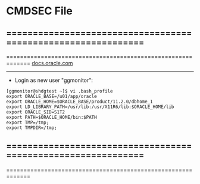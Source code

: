 # CMDSEC File
=============================================================
-------------------------------------------------------------
=============================================================
[docs.oracle.com](https://docs.oracle.com/en/cloud/paas/goldengate-cloud/gwuad/configuring-ggsci-command-security.html#GUID-BF267A08-4470-4ACB-BA10-E35D72B2F48E)


------------------------------------------------------------------------------
- Login as new user "ggmonitor":
```
[ggmonitor@shdgtest ~]$ vi .bash_profile
export ORACLE_BASE=/u01/app/oracle
export ORACLE_HOME=$ORACLE_BASE/product/11.2.0/dbhome_1
export LD_LIBRARY_PATH=/usr/lib:/usr/X11R6/lib:$ORACLE_HOME/lib
export ORACLE_SID=S1T2
export PATH=$ORACLE_HOME/bin:$PATH
export TMP=/tmp; 
export TMPDIR=/tmp; 
```
=============================================================
-------------------------------------------------------------
=============================================================
